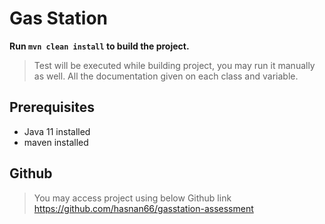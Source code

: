 # Gas Station

**Run `mvn clean install` to build the project.**

>Test will be executed while building project, you may run it manually as well.
> All the documentation given on each class and variable.

## Prerequisites

- Java 11 installed
- maven installed

## Github

>You may access project using below Github link https://github.com/hasnan66/gasstation-assessment